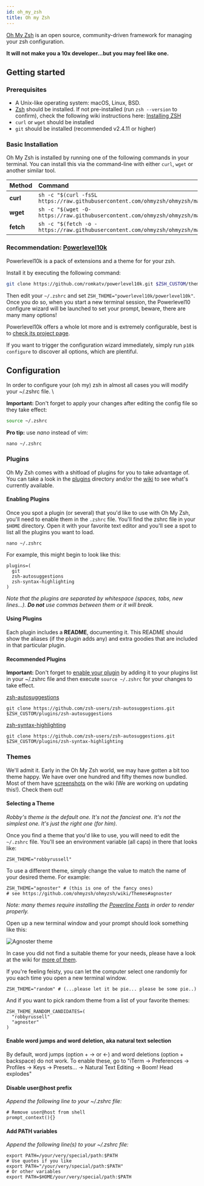 ```yaml
---
id: oh_my_zsh
title: Oh my Zsh
---
```


[Oh My Zsh](https://github.com/ohmyzsh/ohmyzsh) is an open source, community-driven framework for managing your zsh configuration.

**It will not make you a 10x developer...but you may feel like one.**


## Getting started
### Prerequisites

- A Unix-like operating system: macOS, Linux, BSD. 
- [Zsh](https://www.zsh.org) should be installed. If not pre-installed (run `zsh --version` to confirm), check the following wiki instructions here: [Installing ZSH](https://github.com/ohmyzsh/ohmyzsh/wiki/Installing-ZSH)
- `curl` or `wget` should be installed
- `git` should be installed (recommended v2.4.11 or higher)

### Basic Installation

Oh My Zsh is installed by running one of the following commands in your terminal. You can install this via the command-line with either `curl`, `wget` or another similar tool.

| Method    | Command                                                                                           |
|:----------|:--------------------------------------------------------------------------------------------------|
| **curl**  | `sh -c "$(curl -fsSL https://raw.githubusercontent.com/ohmyzsh/ohmyzsh/master/tools/install.sh)"` |
| **wget**  | `sh -c "$(wget -O- https://raw.githubusercontent.com/ohmyzsh/ohmyzsh/master/tools/install.sh)"`   |
| **fetch** | `sh -c "$(fetch -o - https://raw.githubusercontent.com/ohmyzsh/ohmyzsh/master/tools/install.sh)"` |

### Recommendation: [Powerlevel10k](https://github.com/romkatv/powerlevel10k)
Powerlevel10k is a pack of extensions and a theme for for your zsh. 

Install it by executing the following command:
```sh 
git clone https://github.com/romkatv/powerlevel10k.git $ZSH_CUSTOM/themes/powerlevel10k
```

Then edit your `~/.zshrc` and set `ZSH_THEME="powerlevel10k/powerlevel10k"`. Once you do so, when you start a new terminal session, the Powerlevel10 configure wizard will be launched to set your prompt, beware, there are many many options!

Powerlevel10k offers a whole lot more and is extremely configurable, best is to [check its project page](https://github.com/romkatv/powerlevel10k#extremely-customizable).

If you want to trigger the configuration wizard immediately, simply run `p10k configure` to discover all options, which are plentiful.

## Configuration
In order to configure your (oh my) zsh in almost all cases you will modify your ~/.zshrc file. \

**Important:** Don't forget to apply your changes after editing the config file so they take effect: 
```sh 
source ~/.zshrc
```


**Pro tip:** use *nano* instead of vim:
```shell
nano ~/.zshrc
```


### Plugins

Oh My Zsh comes with a shitload of plugins for you to take advantage of. You can take a look in the [plugins](https://github.com/ohmyzsh/ohmyzsh/tree/master/plugins) directory and/or the [wiki](https://github.com/ohmyzsh/ohmyzsh/wiki/Plugins) to see what's currently available.

#### Enabling Plugins

Once you spot a plugin (or several) that you'd like to use with Oh My Zsh, you'll need to enable them in the `.zshrc` file. You'll find the zshrc file in your `$HOME` directory. Open it with your favorite text editor and you'll see a spot to list all the plugins you want to load.

```shell
nano ~/.zshrc
```

For example, this might begin to look like this:

```shell
plugins=(
  git 
  zsh-autosuggestions
  zsh-syntax-highlighting
)
```

_Note that the plugins are separated by whitespace (spaces, tabs, new lines...). **Do not** use commas between them or it will break._

#### Using Plugins

Each plugin includes a __README__, documenting it. This README should show the aliases (if the plugin adds any) and extra goodies that are included in that particular plugin.

#### Recommended Plugins

**Important:** Don't forget to [enable your plugin](#enabling-plugins) by adding it to your plugins list in your ~/.zshrc file and then execute ```source ~/.zshrc``` for your changes to take effect.


[zsh-autosuggestions](https://github.com/zsh-users/zsh-autosuggestions)
```shell
git clone https://github.com/zsh-users/zsh-autosuggestions.git $ZSH_CUSTOM/plugins/zsh-autosuggestions
```

[zsh-syntax-highlighting](https://github.com/zsh-users/zsh-syntax-highlighting)
```shell
git clone https://github.com/zsh-users/zsh-autosuggestions.git $ZSH_CUSTOM/plugins/zsh-syntax-highlighting
```


### Themes

We'll admit it. Early in the Oh My Zsh world, we may have gotten a bit too theme happy. We have over one hundred and fifty themes now bundled. Most of them have [screenshots](https://github.com/ohmyzsh/ohmyzsh/wiki/Themes) on the wiki (We are working on updating this!). Check them out!

#### Selecting a Theme

_Robby's theme is the default one. It's not the fanciest one. It's not the simplest one. It's just the right one (for him)._

Once you find a theme that you'd like to use, you will need to edit the `~/.zshrc` file. You'll see an environment variable (all caps) in there that looks like:

```shell
ZSH_THEME="robbyrussell"
```

To use a different theme, simply change the value to match the name of your desired theme. For example:

```shell
ZSH_THEME="agnoster" # (this is one of the fancy ones)
# see https://github.com/ohmyzsh/ohmyzsh/wiki/Themes#agnoster
```

_Note: many themes require installing the [Powerline Fonts](https://github.com/powerline/fonts) in order to render properly._

Open up a new terminal window and your prompt should look something like this:

![Agnoster theme](https://cloud.githubusercontent.com/assets/2618447/6316862/70f58fb6-ba03-11e4-82c9-c083bf9a6574.png)

In case you did not find a suitable theme for your needs, please have a look at the wiki for [more of them](https://github.com/ohmyzsh/ohmyzsh/wiki/External-themes).

If you're feeling feisty, you can let the computer select one randomly for you each time you open a new terminal window.

```shell
ZSH_THEME="random" # (...please let it be pie... please be some pie..)
```

And if you want to pick random theme from a list of your favorite themes:

```shell
ZSH_THEME_RANDOM_CANDIDATES=(
  "robbyrussell"
  "agnoster"
)
```

#### Enable word jumps and word deletion, aka natural text selection

By default, word jumps (option + → or ←) and word deletions (option + backspace) do not work. To enable these, go to "iTerm → Preferences → Profiles → Keys → Presets... → Natural Text Editing → Boom! Head explodes"

#### Disable user@host prefix
*Append the following line to your ~/.zshrc file:*
```shell
# Remove user@host from shell
prompt_context(){}
```

#### Add PATH variables
*Append the following line(s) to your ~/.zshrc file:*
```shell
export PATH=/your/very/special/path:$PATH
# Use quotes if you like
export PATH="/your/very/special/path:$PATH"
# Or other variables
export PATH=$HOME/your/very/special/path:$PATH
```
